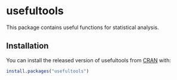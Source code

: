 
<!-- README.md is generated from README.Rmd. Please edit that file -->
usefultools
===========

This package contains useful functions for statistical analysis.

Installation
------------

You can install the released version of usefultools from [CRAN](https://CRAN.R-project.org) with:

``` r
install.packages("usefultools")
```
